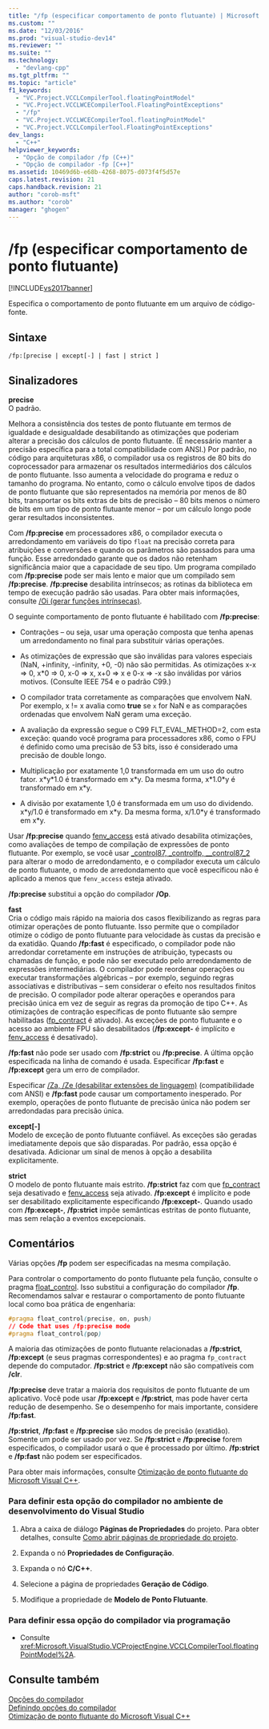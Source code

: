 ```yaml
---
title: "/fp (especificar comportamento de ponto flutuante) | Microsoft Docs"
ms.custom: ""
ms.date: "12/03/2016"
ms.prod: "visual-studio-dev14"
ms.reviewer: ""
ms.suite: ""
ms.technology: 
  - "devlang-cpp"
ms.tgt_pltfrm: ""
ms.topic: "article"
f1_keywords: 
  - "VC.Project.VCCLCompilerTool.floatingPointModel"
  - "VC.Project.VCCLWCECompilerTool.FloatingPointExceptions"
  - "/fp"
  - "VC.Project.VCCLWCECompilerTool.floatingPointModel"
  - "VC.Project.VCCLCompilerTool.FloatingPointExceptions"
dev_langs: 
  - "C++"
helpviewer_keywords: 
  - "Opção de compilador /fp (C++)"
  - "Opção de compilador -fp [C++]"
ms.assetid: 10469d6b-e68b-4268-8075-d073f4f5d57e
caps.latest.revision: 21
caps.handback.revision: 21
author: "corob-msft"
ms.author: "corob"
manager: "ghogen"
---
```

# /fp (especificar comportamento de ponto flutuante)
[!INCLUDE[vs2017banner](../../assembler/inline/includes/vs2017banner.md)]

Especifica o comportamento de ponto flutuante em um arquivo de código\-fonte.  
  
## Sintaxe  
  
```  
/fp:[precise | except[-] | fast | strict ]  
```  
  
## Sinalizadores  
 **precise**  
 O padrão.  
  
 Melhora a consistência dos testes de ponto flutuante em termos de igualdade e desigualdade desabilitando as otimizações que poderiam alterar a precisão dos cálculos de ponto flutuante. \(É necessário manter a precisão específica para a total compatibilidade com ANSI.\) Por padrão, no código para arquiteturas x86, o compilador usa os registros de 80 bits do coprocessador para armazenar os resultados intermediários dos cálculos de ponto flutuante.  Isso aumenta a velocidade do programa e reduz o tamanho do programa.  No entanto, como o cálculo envolve tipos de dados de ponto flutuante que são representados na memória por menos de 80 bits, transportar os bits extras de bits de precisão – 80 bits menos o número de bits em um tipo de ponto flutuante menor – por um cálculo longo pode gerar resultados inconsistentes.  
  
 Com **\/fp:precise** em processadores x86, o compilador executa o arredondamento em variáveis do tipo `float` na precisão correta para atribuições e conversões e quando os parâmetros são passados para uma função.  Esse arredondado garante que os dados não retenham significância maior que a capacidade de seu tipo.  Um programa compilado com **\/fp:precise** pode ser mais lento e maior que um compilado sem **\/fp:precise**.  **\/fp:precise** desabilita intrínsecos; as rotinas da biblioteca em tempo de execução padrão são usadas.  Para obter mais informações, consulte [\/Oi \(gerar funções intrínsecas\)](../Topic/-Oi%20\(Generate%20Intrinsic%20Functions\).md).  
  
 O seguinte comportamento de ponto flutuante é habilitado com **\/fp:precise**:  
  
-   Contrações – ou seja, usar uma operação composta que tenha apenas um arredondamento no final para substituir várias operações.  
  
-   As otimizações de expressão que são inválidas para valores especiais \(NaN, \+infinity, \-infinity, \+0, \-0\) não são permitidas.  As otimizações x\-x \=\> 0, x\*0 \=\> 0, x\-0 \=\> x, x\+0 \=\> x e 0\-x \=\> \-x são inválidas por vários motivos. \(Consulte IEEE 754 e o padrão C99.\)  
  
-   O compilador trata corretamente as comparações que envolvem NaN.  Por exemplo, x \!\= x avalia como **true** se `x` for NaN e as comparações ordenadas que envolvem NaN geram uma exceção.  
  
-   A avaliação da expressão segue o C99 FLT\_EVAL\_METHOD\=2, com esta exceção: quando você programa para processadores x86, como o FPU é definido como uma precisão de 53 bits, isso é considerado uma precisão de double longo.  
  
-   Multiplicação por exatamente 1,0 transformada em um uso do outro fator.  x\*y\*1.0 é transformado em x\*y.  Da mesma forma, x\*1.0\*y é transformado em x\*y.  
  
-   A divisão por exatamente 1,0 é transformada em um uso do dividendo.  x\*y\/1.0 é transformado em x\*y.  Da mesma forma, x\/1.0\*y é transformado em x\*y.  
  
 Usar **\/fp:precise** quando [fenv\_access](../../preprocessor/fenv-access.md) está ativado desabilita otimizações, como avaliações de tempo de compilação de expressões de ponto flutuante.  Por exemplo, se você usar [\_control87, \_controlfp, \_\_control87\_2](../Topic/_control87,%20_controlfp,%20__control87_2.md) para alterar o modo de arredondamento, e o compilador executa um cálculo de ponto flutuante, o modo de arredondamento que você especificou não é aplicado a menos que `fenv_access` esteja ativado.  
  
 **\/fp:precise** substitui a opção do compilador **\/Op**.  
  
 **fast**  
 Cria o código mais rápido na maioria dos casos flexibilizando as regras para otimizar operações de ponto flutuante.  Isso permite que o compilador otimize o código de ponto flutuante para velocidade às custas da precisão e da exatidão.  Quando **\/fp:fast** é especificado, o compilador pode não arredondar corretamente em instruções de atribuição, typecasts ou chamadas de função, e pode não ser executado pelo arredondamento de expressões intermediárias.  O compilador pode reordenar operações ou executar transformações algébricas – por exemplo, seguindo regras associativas e distributivas – sem considerar o efeito nos resultados finitos de precisão.  O compilador pode alterar operações e operandos para precisão única em vez de seguir as regras da promoção de tipo C\+\+.  As otimizações de contração específicas de ponto flutuante são sempre habilitadas \([fp\_contract](../../preprocessor/fp-contract.md) é ativado\).  As exceções de ponto flutuante e o acesso ao ambiente FPU são desabilitados \(**\/fp:except\-** é implícito e [fenv\_access](../../preprocessor/fenv-access.md) é desativado\).  
  
 **\/fp:fast** não pode ser usado com **\/fp:strict** ou **\/fp:precise**.  A última opção especificada na linha de comando é usada.  Especificar **\/fp:fast** e **\/fp:except** gera um erro de compilador.  
  
 Especificar [\/Za, \/Ze \(desabilitar extensões de linguagem\)](../../build/reference/za-ze-disable-language-extensions.md) \(compatibilidade com ANSI\) e **\/fp:fast** pode causar um comportamento inesperado.  Por exemplo, operações de ponto flutuante de precisão única não podem ser arredondadas para precisão única.  
  
 **except\[\-\]**  
 Modelo de exceção de ponto flutuante confiável.  As exceções são geradas imediatamente depois que são disparadas.  Por padrão, essa opção é desativada.  Adicionar um sinal de menos à opção a desabilita explicitamente.  
  
 **strict**  
 O modelo de ponto flutuante mais estrito.  **\/fp:strict** faz com que [fp\_contract](../../preprocessor/fp-contract.md) seja desativado e [fenv\_access](../../preprocessor/fenv-access.md) seja ativado.  **\/fp:except** é implícito e pode ser desabilitado explicitamente especificando **\/fp:except\-**.  Quando usado com **\/fp:except\-**, **\/fp:strict** impõe semânticas estritas de ponto flutuante, mas sem relação a eventos excepcionais.  
  
## Comentários  
 Várias opções **\/fp** podem ser especificadas na mesma compilação.  
  
 Para controlar o comportamento do ponto flutuante pela função, consulte o pragma [float\_control](../Topic/float_control.md).  Isso substitui a configuração do compilador **\/fp**.  Recomendamos salvar e restaurar o comportamento de ponto flutuante local como boa prática de engenharia:  
  
```css  
#pragma float_control(precise, on, push)  
// Code that uses /fp:precise mode  
#pragma float_control(pop)  
```  
  
 A maioria das otimizações de ponto flutuante relacionadas a **\/fp:strict**, **\/fp:except** \(e seus pragmas correspondentes\) e ao pragma `fp_contract` depende do computador.  **\/fp:strict** e **\/fp:except** não são compatíveis com **\/clr**.  
  
 **\/fp:precise** deve tratar a maioria dos requisitos de ponto flutuante de um aplicativo.  Você pode usar **\/fp:except** e **\/fp:strict**, mas pode haver certa redução de desempenho.  Se o desempenho for mais importante, considere **\/fp:fast**.  
  
 **\/fp:strict**, **\/fp:fast** e **\/fp:precise** são modos de precisão \(exatidão\).  Somente um pode ser usado por vez.  Se **\/fp:strict** e **\/fp:precise** forem especificados, o compilador usará o que é processado por último.  **\/fp:strict** e **\/fp:fast** não podem ser especificados.  
  
 Para obter mais informações, consulte [Otimização de ponto flutuante do Microsoft Visual C\+\+](http://msdn.microsoft.com/library/aa289157.aspx).  
  
### Para definir esta opção do compilador no ambiente de desenvolvimento do Visual Studio  
  
1.  Abra a caixa de diálogo **Páginas de Propriedades** do projeto.  Para obter detalhes, consulte [Como abrir páginas de propriedade do projeto](../../misc/how-to-open-project-property-pages.md).  
  
2.  Expanda o nó **Propriedades de Configuração**.  
  
3.  Expanda o nó **C\/C\+\+**.  
  
4.  Selecione a página de propriedades **Geração de Código**.  
  
5.  Modifique a propriedade de **Modelo de Ponto Flutuante**.  
  
### Para definir essa opção do compilador via programação  
  
-   Consulte <xref:Microsoft.VisualStudio.VCProjectEngine.VCCLCompilerTool.floatingPointModel%2A>.  
  
## Consulte também  
 [Opções do compilador](../../build/reference/compiler-options.md)   
 [Definindo opções do compilador](../Topic/Setting%20Compiler%20Options.md)   
 [Otimização de ponto flutuante do Microsoft Visual C\+\+](http://msdn.microsoft.com/library/aa289157.aspx)